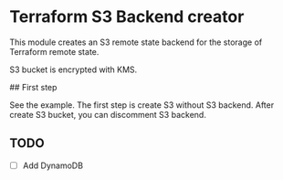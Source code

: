 # Terraform S3 Backend creator

This module creates an S3 remote state backend for the storage of Terraform remote state.

S3 bucket is encrypted with KMS.

## First step

See the example. The first step is create S3 without S3 backend. After create S3 bucket, you can discomment S3 backend.

## TODO

- [ ] Add DynamoDB